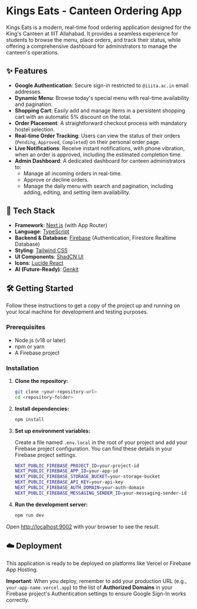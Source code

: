 # Kings Eats - Canteen Ordering App

Kings Eats is a modern, real-time food ordering application designed for the King's Canteen at IIIT Allahabad. It provides a seamless experience for students to browse the menu, place orders, and track their status, while offering a comprehensive dashboard for administrators to manage the canteen's operations.

## ✨ Features

-   **Google Authentication**: Secure sign-in restricted to `@iiita.ac.in` email addresses.
-   **Dynamic Menu**: Browse today's special menu with real-time availability and pagination.
-   **Shopping Cart**: Easily add and manage items in a persistent shopping cart with an automatic 5% discount on the total.
-   **Order Placement**: A straightforward checkout process with mandatory hostel selection.
-   **Real-time Order Tracking**: Users can view the status of their orders (`Pending`, `Approved`, `Completed`) on their personal order page.
-   **Live Notifications**: Receive instant notifications, with phone vibration, when an order is approved, including the estimated completion time.
-   **Admin Dashboard**: A dedicated dashboard for canteen administrators to:
    -   Manage all incoming orders in real-time.
    -   Approve or decline orders.
    -   Manage the daily menu with search and pagination, including adding, editing, and setting item availability.

## 🚀 Tech Stack

-   **Framework**: [Next.js](https://nextjs.org/) (with App Router)
-   **Language**: [TypeScript](https://www.typescriptlang.org/)
-   **Backend & Database**: [Firebase](https://firebase.google.com/) (Authentication, Firestore Realtime Database)
-   **Styling**: [Tailwind CSS](https://tailwindcss.com/)
-   **UI Components**: [ShadCN UI](https://ui.shadcn.com/)
-   **Icons**: [Lucide React](https://lucide.dev/)
-   **AI (Future-Ready)**: [Genkit](https://firebase.google.com/docs/genkit)

## 🛠️ Getting Started

Follow these instructions to get a copy of the project up and running on your local machine for development and testing purposes.

### Prerequisites

-   Node.js (v18 or later)
-   npm or yarn
-   A Firebase project

### Installation

1.  **Clone the repository:**
    ```bash
    git clone <your-repository-url>
    cd <repository-folder>
    ```

2.  **Install dependencies:**
    ```bash
    npm install
    ```

3.  **Set up environment variables:**

    Create a file named `.env.local` in the root of your project and add your Firebase project configuration. You can find these details in your Firebase project settings.

    ```bash
    NEXT_PUBLIC_FIREBASE_PROJECT_ID=your-project-id
    NEXT_PUBLIC_FIREBASE_APP_ID=your-app-id
    NEXT_PUBLIC_FIREBASE_STORAGE_BUCKET=your-storage-bucket
    NEXT_PUBLIC_FIREBASE_API_KEY=your-api-key
    NEXT_PUBLIC_FIREBASE_AUTH_DOMAIN=your-auth-domain
    NEXT_PUBLIC_FIREBASE_MESSAGING_SENDER_ID=your-messaging-sender-id
    ```

4.  **Run the development server:**
    ```bash
    npm run dev
    ```

Open [http://localhost:9002](http://localhost:9002) with your browser to see the result.

## ☁️ Deployment

This application is ready to be deployed on platforms like Vercel or Firebase App Hosting.

**Important**: When you deploy, remember to add your production URL (e.g., `your-app-name.vercel.app`) to the list of **Authorized Domains** in your Firebase project's Authentication settings to ensure Google Sign-In works correctly.

